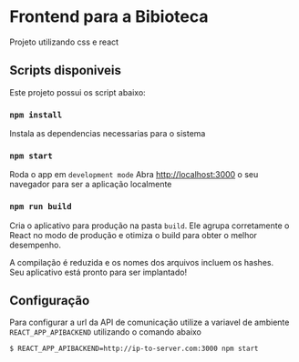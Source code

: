 # Frontend para a Bibioteca

Projeto utilizando css e react

## Scripts disponiveis

Este projeto possui os script abaixo:

### `npm install`

Instala as dependencias necessarias para o sistema

### `npm start`

Roda o app em `development mode`
Abra [http://localhost:3000](http://localhost:3000) o seu navegador para ser a aplicação localmente 


### `npm run build`

Cria o aplicativo para produção na pasta `build`.
Ele agrupa corretamente o React no modo de produção e otimiza o build para obter o melhor desempenho.

A compilação é reduzida e os nomes dos arquivos incluem os hashes. <br>
Seu aplicativo está pronto para ser implantado!

## Configuração

Para configurar a url da API de comunicação utilize a variavel de ambiente `REACT_APP_APIBACKEND` utilizando o comando abaixo

```bash
$ REACT_APP_APIBACKEND=http://ip-to-server.com:3000 npm start
```

